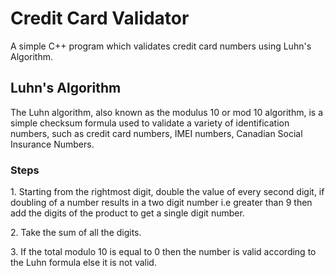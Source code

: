 # Credit Card Validator
A simple C++ program which validates credit card numbers using Luhn's Algorithm.

<h2> Luhn's Algorithm </h2>
<p> The Luhn algorithm, also known as the modulus 10 or mod 10 algorithm, is a simple checksum formula used to validate a variety of identification numbers, such as credit card numbers, IMEI numbers, Canadian Social Insurance Numbers. </p>

<h3> Steps </h3>
<p>1. Starting from the rightmost digit, double the value of every second digit, if doubling of a number results in a two digit number i.e greater than 9 then add the digits of the product to get a single digit number. </p>
<p>2. Take the sum of all the digits. </p>
<p>3. If the total modulo 10 is equal to 0 then the number is valid according to the Luhn formula else it is not valid. </p>